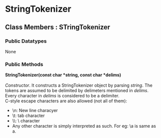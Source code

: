 # StringTokenizer
## Class Members : STringTokenizer
### Public Datatypes
None
### Public Methods
<b>StringTokenizer(const char *string, const char *delims)</b></br>
</br>
<i>Constructor</i>. It constructs a StringTokenizer object by parsing <i>string</i>. The tokens are assumed to be delimited by delimeters mentioned in <i>delims</i>. Every character in <i>delims</i> is considered to be a delimiter.</br>
C-style escape characters are also allowed (not all of them):</br>
<ul>
	<li>\n: New line characyer</li>
	<li>\t: tab character</li>
	<li>\\: \ character</li>
	<li>Any other character is simply interpreted as such. For eg: \a is same as a.</li>
</ul>
